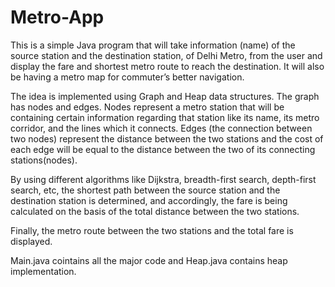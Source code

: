# Metro-App

This is a simple Java program that will take information (name) of the source station and the destination station, of Delhi Metro,
from the user and display the fare and shortest metro route to reach the destination. It will also be having a metro map for commuter’s better navigation.

The idea is implemented using Graph and Heap data structures.
The graph has nodes and edges. Nodes represent a metro station that will be containing certain information regarding that station like its name,
its metro corridor, and the lines which it connects. Edges (the connection between two nodes) represent the distance between the two stations and
the cost of each edge will be equal to the distance between the two of its connecting stations(nodes).

By using different algorithms like Dijkstra, breadth-first search, depth-first search, etc, 
the shortest path between the source station and the destination station is determined, and accordingly,
the fare is being calculated on the basis of the total distance between the two stations.

Finally, the metro route between the two stations and the total fare is displayed.

Main.java cointains all the major code and Heap.java contains heap implementation.
